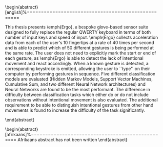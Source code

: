 \begin{abstract}[english]%===================================================

This thesis presents \emph{Ergo}, a bespoke glove-based sensor suite designed
to fully replace the regular QWERTY keyboard in terms of both number of input
keys and speed of input. \emph{Ergo} collects acceleration data from each of
the user's 10 fingertips at a rate of 40 times per second and is able to
predict which of 50 different gestures is being performed at the same rate. The
user does not need to explicitly mark the start or end of each gesture, as
\emph{Ergo} is able to detect the lack of intentional movement and react
accordingly. When a known gesture is detected, a corresponding keystroke is
emitted, allowing the user to ``type'' on their computer by performing gestures
in sequence. Five different classification models are evaluated (Hidden Markov
Models, Support Vector Machines, Cumulative Sum, and two different Neural
Network architectures) and Neural Networks are found to be the most performant.
The difference in difficulty between classification tasks which either do or do
not include observations without intentional movement is also evaluated. The
additional requirement to be able to distinguish intentional gestures from
other hand movements is found to increase the difficulty of the task
significantly.

\end{abstract}

\begin{abstract}[afrikaans]%=================================================
Afrikaans abstract has not been written
\end{abstract}
